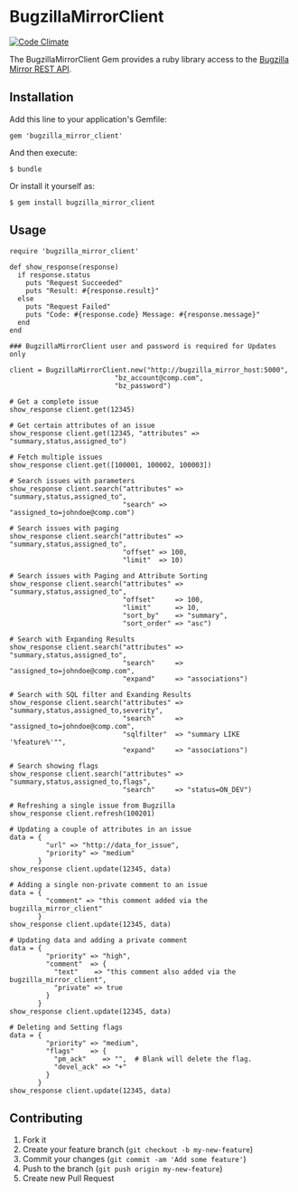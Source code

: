 # BugzillaMirrorClient

[![Code Climate](https://codeclimate.com/github/ManageIQ/bugzilla_mirror_client/badges/gpa.svg)](https://codeclimate.com/github/ManageIQ/bugzilla_mirror_client)

The BugzillaMirrorClient Gem provides a ruby library access to the [Bugzilla
Mirror REST API](https://github.com/ManageIQ/bugzilla_mirror).

## Installation

Add this line to your application's Gemfile:

    gem 'bugzilla_mirror_client'

And then execute:

    $ bundle

Or install it yourself as:

    $ gem install bugzilla_mirror_client

## Usage

```
require 'bugzilla_mirror_client'

def show_response(response)
  if response.status
    puts "Request Succeeded"
    puts "Result: #{response.result}" 
  else
    puts "Request Failed"
    puts "Code: #{response.code} Message: #{response.message}"
  end
end
  
### BugzillaMirrorClient user and password is required for Updates only

client = BugzillaMirrorClient.new("http://bugzilla_mirror_host:5000",
                          "bz_account@comp.com",
                          "bz_password")

# Get a complete issue
show_response client.get(12345)

# Get certain attributes of an issue
show_response client.get(12345, "attributes" => "summary,status,assigned_to")

# Fetch multiple issues
show_response client.get([100001, 100002, 100003])

# Search issues with parameters
show_response client.search("attributes" => "summary,status,assigned_to",
                            "search" => "assigned_to=johndoe@comp.com")

# Search issues with paging
show_response client.search("attributes" => "summary,status,assigned_to",
                            "offset" => 100,
                            "limit"  => 10)

# Search issues with Paging and Attribute Sorting
show_response client.search("attributes" => "summary,status,assigned_to",
                            "offset"     => 100,
                            "limit"      => 10,
                            "sort_by"    => "summary",
                            "sort_order" => "asc")
 
# Search with Expanding Results
show_response client.search("attributes" => "summary,status,assigned_to",
                            "search"     => "assigned_to=johndoe@comp.com",
                            "expand"     => "associations")   
                            
# Search with SQL filter and Exanding Results
show_response client.search("attributes" => "summary,status,assigned_to,severity",
                            "search"     => "assigned_to=johndoe@comp.com",
                            "sqlfilter"  => "summary LIKE '%feature%'"",
                            "expand"     => "associations")
                            
# Search showing flags
show_response client.search("attributes" => "summary,status,assigned_to,flags",
                            "search"     => "status=ON_DEV")

# Refreshing a single issue from Bugzilla
show_response client.refresh(100201)

# Updating a couple of attributes in an issue
data = {
         "url" => "http://data_for_issue",
         "priority" => "medium"
       }
show_response client.update(12345, data)   

# Adding a single non-private comment to an issue
data = {
         "comment" => "this comment added via the bugzilla_mirror_client"
       }
show_response client.update(12345, data)  

# Updating data and adding a private comment
data = {
         "priority" => "high",
         "comment"  => {
           "text"    => "this comment also added via the bugzilla_mirror_client",
           "private" => true
         }
       }
show_response client.update(12345, data)  

# Deleting and Setting flags
data = {
         "priority" => "medium",
         "flags"    => {
           "pm_ack"    => "",  # Blank will delete the flag.
           "devel_ack" => "+"
         }
       }
show_response client.update(12345, data)    
```

## Contributing

1. Fork it
2. Create your feature branch (`git checkout -b my-new-feature`)
3. Commit your changes (`git commit -am 'Add some feature'`)
4. Push to the branch (`git push origin my-new-feature`)
5. Create new Pull Request
